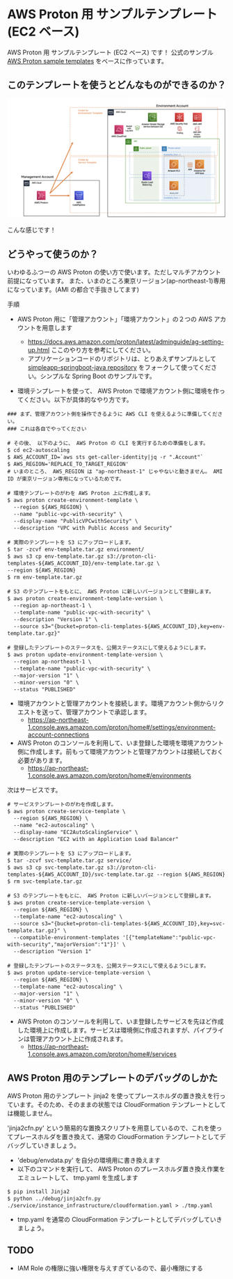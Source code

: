 # AWS Proton 用 サンプルテンプレート (EC2 ベース)

AWS Proton 用 サンプルテンプレート (EC2 ベース) です！ 公式のサンブル [AWS Proton sample templates](https://github.com/aws-samples/aws-proton-sample-templates) をベースに作っています。

## このテンプレートを使うとどんなものができるのか？

![diagram](./docs/diagram.png)

こんな感じです！

## どうやって使うのか？

いわゆるふつーの AWS Proton の使い方で使います。ただしマルチアカウント前提になっています。
また、いまのところ東京リージョン(ap-northeast-1)専用になっています。(AMI の都合で手抜きしてます)

手順

- AWS Proton 用に「管理アカウント」「環境アカウント」の２つの AWS アカウントを用意します

  - https://docs.aws.amazon.com/proton/latest/adminguide/ag-setting-up.html ここのやり方を参考にしてください。
  - アプリケーションコードのリポジトリは、とりあえずサンプルとして [simpleapp-springboot-java repository](https://github.com/yaggytter/simpleapp-springboot-java) をフォークして使ってください。シンプルな Spring Boot のサンプルです。

- 環境テンプレートを使って、 AWS Proton で環境アカウント側に環境を作ってください。以下が具体的なやり方です。

```
### まず、管理アカウント側を操作できるように AWS CLI を使えるように準備してください。
### これは各自でやってください

# その後、 以下のように、 AWS Proton の CLI を実行するための準備をします。
$ cd ec2-autoscaling
$ AWS_ACCOUNT_ID=`aws sts get-caller-identity|jq -r ".Account"`
$ AWS_REGION='REPLACE_TO_TARGET_REGION'
# いまのところ、 AWS_REGION は "ap-northeast-1" じゃやないと動きません。 AMI ID が東京リージョン専用になっているためです。

# 環境テンプレートのがわを AWS Proton 上に作成します。
$ aws proton create-environment-template \
  --region ${AWS_REGION} \
  --name "public-vpc-with-security" \
  --display-name "PublicVPCwithSecurity" \
  --description "VPC with Public Access and Security"

# 実際のテンプレートを S3 にアップロードします。
$ tar -zcvf env-template.tar.gz environment/
$ aws s3 cp env-template.tar.gz s3://proton-cli-templates-${AWS_ACCOUNT_ID}/env-template.tar.gz \
--region ${AWS_REGION}
$ rm env-template.tar.gz

# S3 のテンプレートをもとに、 AWS Proton に新しいバージョンとして登録します。
$ aws proton create-environment-template-version \
  --region ap-northeast-1 \
  --template-name "public-vpc-with-security" \
  --description "Version 1" \
  --source s3="{bucket=proton-cli-templates-${AWS_ACCOUNT_ID},key=env-template.tar.gz}"

# 登録したテンプレートのステータスを、公開ステータスにして使えるようにします。
$ aws proton update-environment-template-version \
  --region ap-northeast-1 \
  --template-name "public-vpc-with-security" \
  --major-version "1" \
  --minor-version "0" \
  --status "PUBLISHED"

```

- 環境アカウントと管理アカウントを接続します。環境アカウント側からリクエストを送って、管理アカウントで承認します。
  - https://ap-northeast-1.console.aws.amazon.com/proton/home#/settings/environment-account-connections
- AWS Proton のコンソールを利用して、いま登録した環境を環境アカウント側に作成します。前もって環境アカウントと管理アカウントは接続しておく必要があります。
  - https://ap-northeast-1.console.aws.amazon.com/proton/home#/environments

次はサービスです。

```
# サービステンプレートのがわを作成します。
$ aws proton create-service-template \
  --region ${AWS_REGION} \
  --name "ec2-autoscaling" \
  --display-name "EC2AutoScalingService" \
  --description "EC2 with an Application Load Balancer"

# 実際のテンプレートを S3 にアップロードします。
$ tar -zcvf svc-template.tar.gz service/
$ aws s3 cp svc-template.tar.gz s3://proton-cli-templates-${AWS_ACCOUNT_ID}/svc-template.tar.gz --region ${AWS_REGION}
$ rm svc-template.tar.gz

# S3 のテンプレートをもとに、 AWS Proton に新しいバージョンとして登録します。
$ aws proton create-service-template-version \
  --region ${AWS_REGION} \
  --template-name "ec2-autoscaling" \
  --source s3="{bucket=proton-cli-templates-${AWS_ACCOUNT_ID},key=svc-template.tar.gz}" \
  --compatible-environment-templates '[{"templateName":"public-vpc-with-security","majorVersion":"1"}]' \
  --description "Version 1"

# 登録したテンプレートのステータスを、公開ステータスにして使えるようにします。
$ aws proton update-service-template-version \
  --region ${AWS_REGION} \
  --template-name "ec2-autoscaling" \
  --major-version "1" \
  --minor-version "0" \
  --status "PUBLISHED"

```

- AWS Proton のコンソールを利用して、いま登録したサービスを先ほど作成した環境上に作成します。サービスは環境側に作成されますが、パイプラインは管理アカウント上に作成されます。
  - https://ap-northeast-1.console.aws.amazon.com/proton/home#/services

## AWS Proton 用のテンプレートのデバッグのしかた

AWS Proton 用のテンプレート jinja2 を使ってプレースホルダの置き換えを行っています。そのため、そのままの状態では CloudFormation テンプレートとしては機能しません。

'jinja2cfn.py' という簡易的な置換スクリプトを用意しているので、これを使ってプレースホルダを置き換えて、通常の CloudFormation テンプレートとしてデバッグしていきましょう。

- 'debug/envdata.py' を自分の環境用に書き換えます
- 以下のコマンドを実行して、 AWS Proton のプレースホルダ置き換え作業をエミュレートして、 tmp.yaml を生成します

```
$ pip install Jinja2
$ python ../debug/jinja2cfn.py ./service/instance_infrastructure/cloudformation.yaml > ./tmp.yaml
```

- tmp.yaml を通常の CloudFormation テンプレートとしてデバッグしていきましょう。

## TODO

- IAM Role の権限に強い権限を与えすぎているので、最小権限にする
